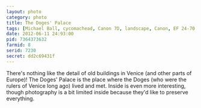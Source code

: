```yaml
---
layout: photo
category: photo
title: The Doges' Palace
tags: [Michael Ball, cycomachead, Canon 7D, landscape, Canon, EF 24-70 f2.8L, Italy, Europe, EU, Doges Palace, St Marks Square, St Mark, Piazza San Marco, Palazzo Ducale, Ducale, the piazza, Venice, Venezia]
date: 2012-06-11 24:93:00
pid: 7364373632
farmid: 8
serid: 7230
secret: dd2c69431f
---
```



There's nothing like the detail of old buildings in Venice (and other parts of Europe)! The Doges' Palace is the place where the Doges (who were the rulers of Venice long ago) lived and met. Inside is even more interesting, though photography is a bit limited inside because they'd like to preserve everything.
